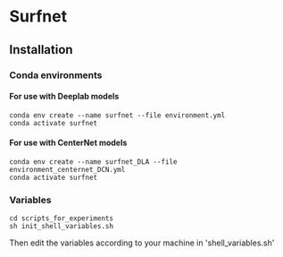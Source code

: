 # Surfnet


## Installation 
### Conda environments

#### For use with Deeplab models 
```shell
conda env create --name surfnet --file environment.yml
conda activate surfnet 
```

#### For use with CenterNet models 
```shell
conda env create --name surfnet_DLA --file environment_centernet_DCN.yml
conda activate surfnet 
```

### Variables
```shell
cd scripts_for_experiments
sh init_shell_variables.sh
```
Then edit the variables according to your machine in 'shell_variables.sh'



